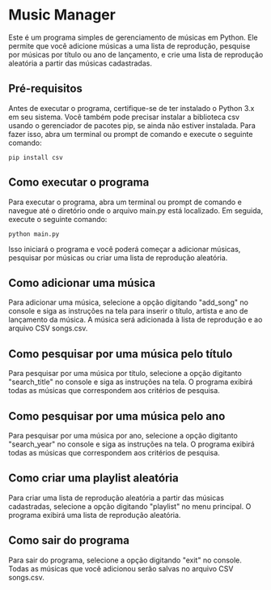 <!DOCTYPE html>
<html>
<head>
	<title>Music Manager</title>
</head>
<body>
	<h1>Music Manager</h1>
	<p>Este é um programa simples de gerenciamento de músicas em Python. Ele permite que você adicione músicas a uma lista de reprodução, pesquise por músicas por título ou ano de lançamento, e crie uma lista de reprodução aleatória a partir das músicas cadastradas.</p>
	<h2>Pré-requisitos</h2>
	<p>Antes de executar o programa, certifique-se de ter instalado o Python 3.x em seu sistema. Você também pode precisar instalar a biblioteca csv usando o gerenciador de pacotes pip, se ainda não estiver instalada. Para fazer isso, abra um terminal ou prompt de comando e execute o seguinte comando:</p>
	<pre><code>pip install csv</code></pre>
	<h2>Como executar o programa</h2>
	<p>Para executar o programa, abra um terminal ou prompt de comando e navegue até o diretório onde o arquivo main.py está localizado. Em seguida, execute o seguinte comando:</p>
	<pre><code>python main.py</code></pre>
	<p>Isso iniciará o programa e você poderá começar a adicionar músicas, pesquisar por músicas ou criar uma lista de reprodução aleatória.</p>
	<h2>Como adicionar uma música</h2>
	<p>Para adicionar uma música, selecione a opção digitando "add_song" no console e siga as instruções na tela para inserir o título, artista e ano de lançamento da música. A música será adicionada à lista de reprodução e ao arquivo CSV songs.csv.</p>
	<h2>Como pesquisar por uma música pelo título</h2>
	<p>Para pesquisar por uma música por título, selecione a opção digitanto "search_title" no console e siga as instruções na tela. O programa exibirá todas as músicas que correspondem aos critérios de pesquisa.</p>
	<h2>Como pesquisar por uma música pelo ano</h2>
	<p>Para pesquisar por uma música por ano, selecione a opção digitanto "search_year" no console e siga as instruções na tela. O programa exibirá todas as músicas que correspondem aos critérios de pesquisa.</p>
  <h2>Como criar uma playlist aleatória</h2>
	<p>Para criar uma lista de reprodução aleatória a partir das músicas cadastradas, selecione a opção digitando "playlist" no menu principal. O programa exibirá uma lista de reprodução aleatória.</p>
	<h2>Como sair do programa</h2>
	<p>Para sair do programa, selecione a opção digitando "exit" no console. Todas as músicas que você adicionou serão salvas no arquivo CSV songs.csv.</p>
</body>
</html>
